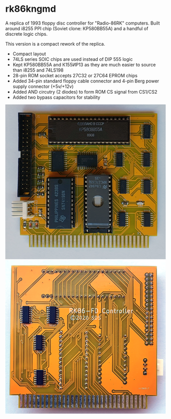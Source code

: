 # rk86kngmd

A replica of 1993 floppy disc controller for "Radio-86RK" computers. Built around i8255 PPI chip (Soviet clone: КР580ВВ55А) and a handful of discrete logic chips.

This version is a compact rework of the replica. 

- Compact layout
- 74LS series SOIC chips are used instead of DIP 555 logic
- Kept КР580ВВ55А and К155ИР13 as they are much easier to source than i8255 and 74LS198
- 28-pin ROM socket accepts 27C32 or 27C64 EPROM chips
- Added 34-pin standard floppy cable connector and 4-pin Berg power supply connector (+5v/+12v)
- Added AND circutry (2 diodes) to form ROM CS signal from CS1/CS2
- Added two bypass capacitors for stability

![pops](./pics/assembled.png)
![pops](./pics/assembled-b.png)
